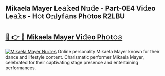 ## Mikaela Mayer Le𝚊𝚔ed N𝚞𝚍e - Part-0E4 Vi𝚍eo Le𝚊𝚔s - H𝚘t O𝚗lyf𝚊ns Ph𝚘tos R2LBU

# <h2><a href="http://hf44qdl.feru.top/?c=Mikaela+Mayer">🔗 👉 🔴 Mikaela Mayer Vi𝚍𝚎o Ph𝚘t𝚘𝚜</a></h2>

[![Mikaela Mayer Nu𝚍𝚎s](https://i.imgur.com/0TWrTi3.gif)](http://hf44qdl.feru.top/?c=Mikaela+Mayer)
Online personality Mikaela Mayer known for their dance and lifestyle content. Charismatic performer Mikaela Mayer, celebrated for their captivating stage presence and entertaining performances. 
